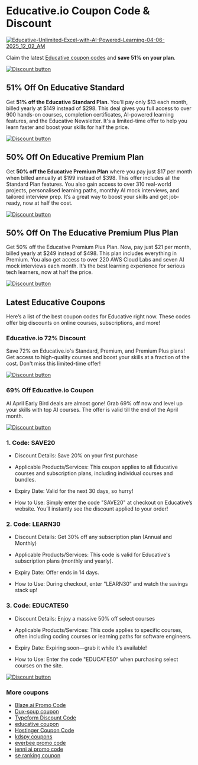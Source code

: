 # Educative.io Coupon Code & Discount

[![Educative-Unlimited-Excel-with-AI-Powered-Learning-04-06-2025_12_02_AM](https://github.com/user-attachments/assets/4fdd895f-e3b7-43ff-a197-90f58f1d092d)](https://www.educative.io/unlimited?aff=BbLr)

Claim the latest [Educative coupon codes](https://www.educative.io/unlimited?aff=BbLr) and **save 51% on your plan**.

[![Discount button](https://github.com/user-attachments/assets/8f800b8f-9b97-4110-bcae-62ceaa9d3227)](https://www.educative.io/unlimited?aff=BbLr)

## 51% Off On Educative Standard

Get **51% off the Educative Standard Plan**. You’ll pay only $13 each month, billed yearly at $149 instead of $298. This deal gives you full access to over 900 hands-on courses, completion certificates, AI-powered learning features, and the Educative Newsletter. It's a limited-time offer to help you learn faster and boost your skills for half the price.

[![Discount button](https://github.com/user-attachments/assets/8f800b8f-9b97-4110-bcae-62ceaa9d3227)](https://www.educative.io/unlimited?aff=BbLr)

## 50% Off On Educative Premium Plan

Get **50% off the Educative Premium Plan** where you pay just $17 per month when billed annually at $199 instead of $398. This offer includes all the Standard Plan features. You also gain access to over 310 real-world projects, personalised learning paths, monthly AI mock interviews, and tailored interview prep. It’s a great way to boost your skills and get job-ready, now at half the cost.

[![Discount button](https://github.com/user-attachments/assets/8f800b8f-9b97-4110-bcae-62ceaa9d3227)](https://www.educative.io/unlimited?aff=BbLr)

## 50% Off On The Educative Premium Plus Plan

Get 50% off the Educative Premium Plus Plan. Now, pay just $21 per month, billed yearly at $249 instead of $498. This plan includes everything in Premium. You also get access to over 220 AWS Cloud Labs and seven AI mock interviews each month. It’s the best learning experience for serious tech learners, now at half the price.

[![Discount button](https://github.com/user-attachments/assets/8f800b8f-9b97-4110-bcae-62ceaa9d3227)](https://www.educative.io/unlimited?aff=BbLr)

## Latest Educative Coupons

Here’s a list of the best coupon codes for Educative right now. These codes offer big discounts on online courses, subscriptions, and more!

### Educative.io 72% Discount

Save 72% on Educative.io's Standard, Premium, and Premium Plus plans! Get access to high-quality courses and boost your skills at a fraction of the cost. Don't miss this limited-time offer!

[![Discount button](https://github.com/user-attachments/assets/8f800b8f-9b97-4110-bcae-62ceaa9d3227)](https://www.educative.io/unlimited?aff=BbLr)

### 69% Off Educative.io Coupon

AI April Early Bird deals are almost gone! Grab 69% off now and level up your skills with top AI courses. The offer is valid till the end of the April month.

[![Discount button](https://github.com/user-attachments/assets/8f800b8f-9b97-4110-bcae-62ceaa9d3227)](https://www.educative.io/unlimited?aff=BbLr)

### 1. Code: SAVE20

* Discount Details: Save 20% on your first purchase

* Applicable Products/Services: This coupon applies to all Educative courses and subscription plans, including individual courses and bundles.

* Expiry Date: Valid for the next 30 days, so hurry!

* How to Use: Simply enter the code "SAVE20" at checkout on Educative’s website. You’ll instantly see the discount applied to your order!

### 2. Code: LEARN30

* Discount Details: Get 30% off any subscription plan (Annual and Monthly)

* Applicable Products/Services: This code is valid for Educative's subscription plans (monthly and yearly).

* Expiry Date: Offer ends in 14 days.

* How to Use: During checkout, enter "LEARN30" and watch the savings stack up!

### 3. Code: EDUCATE50

* Discount Details: Enjoy a massive 50% off select courses

* Applicable Products/Services: This code applies to specific courses, often including coding courses or learning paths for software engineers.

* Expiry Date: Expiring soon—grab it while it’s available!

* How to Use: Enter the code "EDUCATE50" when purchasing select courses on the site.

[![Discount button](https://github.com/user-attachments/assets/8f800b8f-9b97-4110-bcae-62ceaa9d3227)](https://www.educative.io/unlimited?aff=BbLr)

### More coupons

* [Blaze.ai Promo Code](https://github.com/Blaze-AI-Discount/coupon)
* [Dux-soup coupon](https://github.com/Dux-soup/coupon/)
* [Typeform Discount Code](https://github.com/Typeform-Discount/coupon)
* [educative coupon](https://github.com/Educative-Discount/coupon/)
* [Hostinger Coupon Code](https://github.com/Hostinger-Deals/coupon/)
* [kdspy coupons](https://github.com/KDSPY/coupon/)
* [everbee promo code](https://github.com/Everbee-Discount/coupon/)
* [jenni ai promo code](https://github.com/Jenni-AI-Discount/coupon)
* [se ranking coupon](https://github.com/SE-Ranking/coupon)
